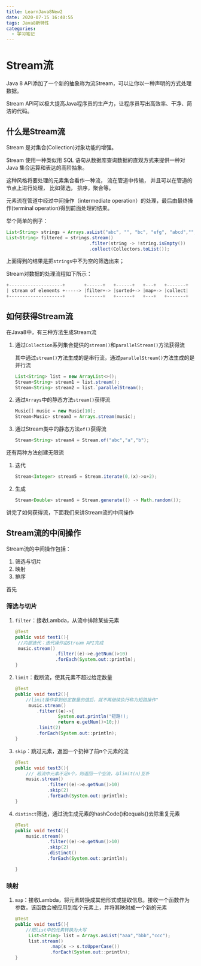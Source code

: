 ```yaml
---
title: LearnJava8New2
date: 2020-07-15 16:40:55
tags: Java8新特性
categories:
  - 学习笔记
---
```


# Stream流

Java 8 API添加了一个新的抽象称为流Stream，可以让你以一种声明的方式处理数据。

Stream API可以极大提高Java程序员的生产力，让程序员写出高效率、干净、简洁的代码。

<!--more-->

## 什么是Stream流

Stream 是对集合(Collection)对象功能的增强。

Stream 使用一种类似用 SQL 语句从数据库查询数据的直观方式来提供一种对 Java 集合运算和表达的高阶抽象。

这种风格将要处理的元素集合看作一种流， 流在管道中传输， 并且可以在管道的节点上进行处理， 比如筛选， 排序，聚合等。

元素流在管道中经过中间操作（intermediate operation）的处理，最后由最终操作(terminal operation)得到前面处理的结果。

举个简单的例子：

```java
List<String> strings = Arrays.asList("abc", "", "bc", "efg", "abcd","", "jkl");
List<String> filtered = strings.stream()
    						   .filter(string -> !string.isEmpty())
                               .collect(Collectors.toList());
```

上面得到的结果是把`strings`中不为空的筛选出来；

Stream对数据的处理流程如下所示：

```java
+--------------------+       +------+   +------+   +---+   +-------+
| stream of elements +-----> |filter+-> |sorted+-> |map+-> |collect|
+--------------------+       +------+   +------+   +---+   +-------+
```

## 如何获得Stream流

在Java8中，有三种方法生成Stream流

1. 通过`Collection`系列集合提供的`stream()`和`parallelStream()`方法获得流

   其中通过`stream()`方法生成的是串行流，通过`parallelStream()`方法生成的是并行流

   ```java
   List<String> list = new ArrayList<>();
   Stream<String> stream1 = list.stream();
   Stream<String> stream2 = list.`parallelStream();
   ```

2. 通过`Arrays`中的静态方法`stream()`获得流

   ```java
   Music[] music = new Music[10];
   Stream<Music> stream3 = Arrays.stream(music);
   ```

3. 通过Stream类中的静态方法`of()`获得流

   ```java
   Stream<String> stream4 = Stream.of("abc","a","b");
   ```

还有两种方法创建无限流

1. 迭代

   ```java
   Stream<Integer> stream5 = Stream.iterate(0,(x)->x+2);
   ```

2. 生成

   ```java
   Stream<Double> stream6 = Stream.generate(() -> Math.random());
   ```

讲完了如何获得流，下面我们来讲Stream流的中间操作

## Stream流的中间操作

Stream流的中间操作包括：

1. 筛选与切片
2. 映射
3. 排序

首先

### 筛选与切片

1. `filter`：接收Lambda，从流中排除某些元素

   ```java
   @Test
   public void test1(){
   	//内部迭代：迭代操作由Stream API完成
   	music.stream()
                  .filter((e)->e.getNum()>10)
                  .forEach(System.out::println);
   }
   ```

2. `limit`：截断流，使其元素不超过给定数量

   ```java
   @Test
   public void test2(){
       //limit操作拿到给定数量的值后，就不再继续执行称为短路操作"
      	music.stream()
           .filter((e)->{
                   System.out.println("短路!);
                   return e.getNum()>10;})
           .limit(2)
           .forEach(System.out::println);
   }
   ```

3. `skip`：跳过元素，返回一个扔掉了前n个元素的流

   ```java
   @Test
   public void test3(){
       /// 若流中元素不足n个，则返回一个空流，与limit(n)互补
       music.stream()
               .filter((e)->e.getNum()>10)
               .skip(2)
               .forEach(System.out::println);
   }
   ```

4. `distinct`筛选，通过流生成元素的hashCode()和equals()去除重复元素

   ```java
   @Test
   public void test4(){
       music.stream()
               .filter((e)->e.getNum()>10)
               .skip(2)
               .distinct()
               .forEach(System.out::println);
   
   }
   ```

### 映射

1. `map`：接收Lambda，将元素转换成其他形式或提取信息。接收一个函数作为参数，该函数会被应用到每个元素上，并将其映射成一个新的元素

   ```java
   @Test
   public void test5(){
       //把list中的元素转换为大写
        List<String> list = Arrays.asList("aaa","bbb","ccc");
        list.stream()
                .map(s -> s.toUpperCase())
                .forEach(System.out::println);
   }
   ```

   